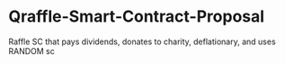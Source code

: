 # Qraffle-Smart-Contract-Proposal
Raffle SC that pays dividends, donates to charity, deflationary, and uses RANDOM sc

